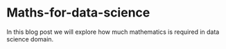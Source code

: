 # Maths-for-data-science
In this blog post we will explore how much mathematics is required in data science domain.
